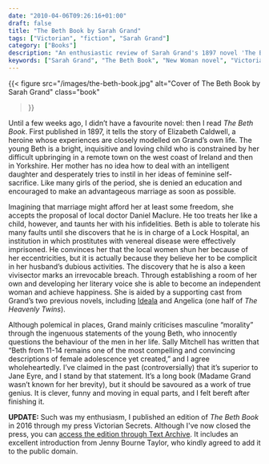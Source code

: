 ```yaml
---
date: "2010-04-06T09:26:16+01:00"
draft: false
title: "The Beth Book by Sarah Grand"
tags: ["Victorian", "fiction", "Sarah Grand"]
category: ["Books"]
description: "An enthusiastic review of Sarah Grand's 1897 novel 'The Beth Book,' following Elizabeth Caldwell's journey from constrained childhood to independent womanhood. Discover why this New Woman bildungsroman about escaping an abusive marriage might be superior to 'Jane Eyre.'"
keywords: ["Sarah Grand", "The Beth Book", "New Woman novel", "Victorian feminism", "bildungsroman", "women's independence", "vivisection", "Jane Eyre comparison", "Victorian fiction"]
---
```


{{< figure
  src="/images/the-beth-book.jpg"
  alt="Cover of The Beth Book by Sarah Grand"
  class="book"
>}}

Until a few weeks ago, I didn’t have a favourite novel: then I read _The Beth Book_. First published in 1897, it tells the story of Elizabeth Caldwell, a heroine whose experiences are closely modelled on Grand’s own life. The young Beth is a bright, inquisitive and loving child who is constrained by her difficult upbringing in a remote town on the west coast of Ireland and then in Yorkshire. Her mother has no idea how to deal with an intelligent daughter and desperately tries to instil in her ideas of feminine self-sacrifice. Like many girls of the period, she is denied an education and encouraged to make an advantageous marriage as soon as possible.

Imagining that marriage might afford her at least some freedom, she accepts the proposal of local doctor Daniel Maclure. He too treats her like a child, however, and taunts her with his infidelities. Beth is able to tolerate his many faults until she discovers that he is in charge of a Lock Hospital, an institution in which prostitutes with venereal disease were effectively imprisoned. He convinces her that the local women shun her because of her eccentricities, but it is actually because they believe her to be complicit in her husband’s dubious activities. The discovery that he is also a keen vivisector marks an irrevocable breach.  Through establishing a room of her own and developing her literary voice she is able to become an independent woman and achieve happiness. She is aided by a supporting cast from Grand’s two previous novels, including [Ideala](/posts/ideala/) and Angelica (one half of _The Heavenly Twins_).

Although polemical in places, Grand mainly criticises masculine “morality” through the ingenuous statements of the young Beth, who innocently questions the behaviour of the men in her life. Sally Mitchell has written that “Beth from 11-14 remains one of the most compelling and convincing descriptions of female adolescence yet created,” and I agree wholeheartedly. I’ve claimed in the past (controversially) that it’s superior to Jane Eyre, and I stand by that statement. It’s a long book (Madame Grand wasn’t known for her brevity), but it should be savoured as a work of true genius. It is clever, funny and moving in equal parts, and I felt bereft after finishing it.

**UPDATE:** Such was my enthusiasm, I published an edition of _The Beth Book_ in 2016 through my press Victorian Secrets. Although I've now closed the press, you can [access the edition through Text Archive](https://archive.org/details/9781906469313). It includes an excellent introduction from Jenny Bourne Taylor, who kindly agreed to add it to the public domain.